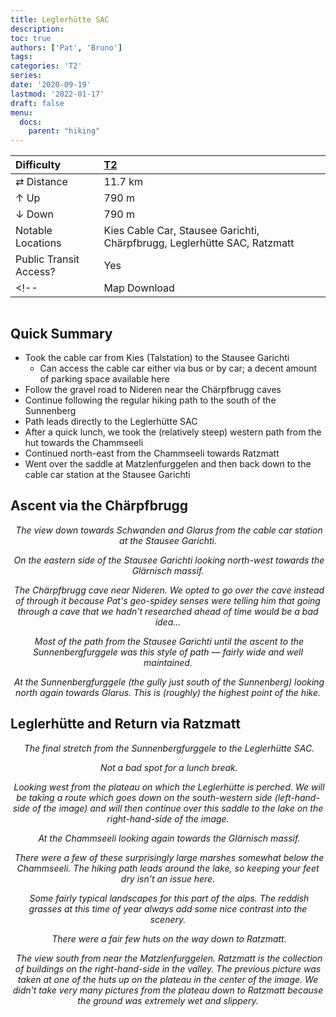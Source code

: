 ```yaml
---
title: Leglerhütte SAC
description: 
toc: true
authors: ['Pat', 'Bruno']
tags:
categories: 'T2'
series:
date: '2020-09-19'
lastmod: '2022-01-17'
draft: false
menu:
  docs:
    parent: "hiking"
---
```

<link href="../../../style.css" rel="stylesheet"></link>

| Difficulty | [T2](../overview/#wanderskala) |
| :--- | :--- |
| &#8644; Distance | 11.7 km |
| &#8593; Up | 790 m |
| &#8595; Down | 790 m |
| Notable Locations | Kies Cable Car, Stausee Garichti, Chärpfbrugg, Leglerhütte SAC, Ratzmatt |
| Public Transit Access? | Yes |
<!-- | Map Download | [PDF](.pdf), [GPX](.gpx) | -->

<p align="center">
  <img src="IMG_7135.JPG" alt="" class="landscape">
</p>

## Quick Summary

- Took the cable car from <hl>Kies (Talstation)</hl> to the <hl>Stausee Garichti</hl>
  - Can access the cable car either via bus or by car; a decent amount of parking space available here
- Follow the gravel road to Nideren near the <hl>Chärpfbrugg</hl> caves
- Continue following the regular hiking path to the south of the Sunnenberg
- Path leads directly to the <hl>Leglerhütte SAC</hl>
- After a quick lunch, we took the (relatively steep) western path from the hut towards the <hl>Chammseeli</hl>
- Continued north-east from the Chammseeli towards <hl>Ratzmatt</hl>
- Went over the saddle at <hl>Matzlenfurggelen</hl> and then back down to the cable car station at the <hl>Stausee Garichti</hl>

## Ascent via the Chärpfbrugg

<p align="center">
  <img src="IMG_7127.JPG" alt="" class="landscape">
  <em>The view down towards <hl>Schwanden</hl> and <hl>Glarus</hl> from the cable car station at the <hl>Stausee Garichti</hl>.</em>
</p>

<p align="center">
  <img src="IMG_7129.JPG" alt="" class="landscape">
  <em>On the eastern side of the <hl>Stausee Garichti</hl> looking north-west towards the <hl>Glärnisch</hl> massif.</em>
</p>

<p align="center">
  <img src="IMG_7130.JPG" alt="" class="portrait">
  <em>The <hl>Chärpfbrugg</hl> cave near Nideren.  We opted to go over the cave instead of through it because Pat's geo-spidey senses were telling him that going through a cave that we hadn't researched ahead of time would be a bad idea...</em>
</p>

<p align="center">
  <img src="IMG_7131.JPG" alt="" class="landscape">
  <em>Most of the path from the Stausee Garichti until the ascent to the <hl>Sunnenbergfurggele</hl> was this style of path — fairly wide and well maintained.</em>
</p>

<p align="center">
  <img src="IMG_7132.JPG" alt="" class="landscape">
  <em>At the <hl>Sunnenbergfurggele</hl> (the gully just south of the <hl>Sunnenberg</hl>) looking north again towards Glarus.  This is (roughly) the highest point of the hike.</em>
</p>

## Leglerhütte and Return via Ratzmatt

<p align="center">
  <img src="IMG_7135.JPG" alt="" class="landscape">
  <em>The final stretch from the <hl>Sunnenbergfurggele</hl> to the <hl>Leglerhütte SAC</hl>.</em>
</p>

<p align="center">
  <img src="IMG_7142.JPG" alt="" class="landscape">
  <em>Not a bad spot for a lunch break.</em>
</p>

<p align="center">
  <img src="IMG_7147.JPG" alt="" class="landscape">
  <em>Looking west from the plateau on which the Leglerhütte is perched.  We will be taking a route which goes down on the south-western side (left-hand-side of the image) and will then continue over this saddle to the lake on the right-hand-side of the image.</em>
</p>

<p align="center">
  <img src="IMG_7151.JPG" alt="" class="landscape">
  <em>At the <hl>Chammseeli</hl> looking again towards the <hl>Glärnisch</hl> massif.</em>
</p>

<p align="center">
  <img src="IMG_7165.JPG" alt="" class="landscape">
  <em>There were a few of these surprisingly large marshes somewhat below the Chammseeli.  The hiking path leads around the lake, so keeping your feet dry isn't an issue here.</em>
</p>

<p align="center">
  <img src="IMG_7175.JPG" alt="" class="landscape">
  <em>Some fairly typical landscapes for this part of the alps.  The reddish grasses at this time of year always add some nice contrast into the scenery.</em>
</p>

<p align="center">
  <img src="IMG_7177.JPG" alt="" class="landscape">
  <em>There were a fair few huts on the way down to Ratzmatt.</em>
</p>

<p align="center">
  <img src="IMG_7179.JPG" alt="" class="landscape">
  <em>The view south from near the <hl>Matzlenfurggelen</hl>.  <hl>Ratzmatt</hl> is the collection of buildings on the right-hand-side in the valley.  The previous picture was taken at one of the huts up on the plateau in the center of the image.  We didn't take very many pictures from the plateau down to Ratzmatt because the ground was extremely wet and slippery.</em>
</p>
